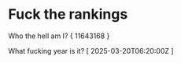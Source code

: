# Fuck the rankings

Who the hell am I?
{ 11643168 }

What fucking year is it?
[ 2025-03-20T06:20:00Z ]
